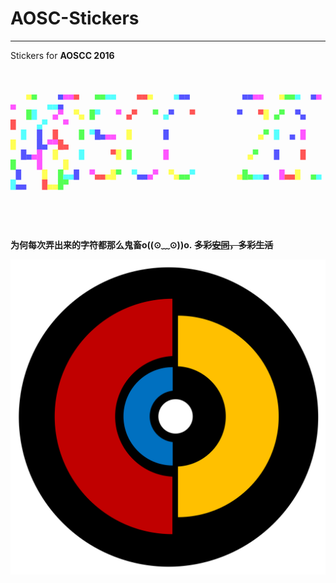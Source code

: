 AOSC-Stickers
=============
---------------
Stickers for **AOSCC 2016**
<div style="font-family: monospace, fixed; font-weight: bold;">
<span style="">&#160;&#160;&#160;&#160;&#160;&#160;&#160;&#160;&#160;&#160;&#160;&#160;&#160;&#160;&#160;&#160;&#160;&#160;&#160;&#160;&#160;&#160;&#160;&#160;&#160;&#160;&#160;&#160;&#160;&#160;&#160;&#160;&#160;&#160;&#160;&#160;&#160;&#160;&#160;&#160;&#160;&#160;&#160;&#160;&#160;&#160;&#160;&#160;&#160;&#160;&#160;&#160;&#160;&#160;&#160;&#160;&#160;&#160;&#160;&#160;&#160;&#160;&#160;&#160;&#160;&#160;&#160;&#160;&#160;&#160;</span><br />
<span style="">&#160;&#160;&#160;</span><span style=";color:#ff5">&#9604;</span><span style=";color:#5f5">&#9604;</span><span style="">&#160;&#160;&#160;&#160;</span><span style=";color:#55f">&#9604;</span><span style=";color:#f5f">&#9604;&#9604;</span><span style=";color:#f55">&#9604;</span><span style="">&#160;&#160;&#160;</span><span style=";color:#5f5">&#9604;&#9604;</span><span style=";color:#5ff">&#9604;&#9604;</span><span style="">&#160;&#160;&#160;&#160;</span><span style=";color:#f55">&#9604;&#9604;</span><span style=";color:#ff5">&#9604;</span><span style="">&#160;&#160;&#160;&#160;</span><span style=";color:#5ff">&#9604;</span><span style=";color:#55f">&#9604;&#9604;</span><span style="">&#160;&#160;&#160;&#160;&#160;&#160;&#160;&#160;&#160;&#160;</span><span style=";color:#55f">&#9604;&#9604;</span><span style=";color:#f5f">&#9604;&#9604;</span><span style="">&#160;&#160;&#160;</span><span style=";color:#ff5">&#9604;</span><span style=";color:#5f5">&#9604;&#9604;</span><span style=";color:#5ff">&#9604;</span><span style="">&#160;&#160;</span><span style=";color:#55f">&#9604;</span><span style=";color:#f5f">&#9604;&#9604;</span><span style="">&#160;&#160;&#160;&#160;&#160;&#160;</span><span style=";color:#5ff">&#9604;&#9604;</span><span style=";color:#55f">&#9604;</span><span style="">&#160;</span><br />
<span style="">&#160;&#160;&#160;</span><span style=";color:#5f5">&#9608;</span><span style=";color:#5ff">&#9608;</span><span style="">&#160;&#160;&#160;</span><span style=";color:#f5f">&#9604;&#9600;</span><span style="">&#160;&#160;</span><span style=";color:#ff5">&#9600;&#9604;</span><span style="">&#160;</span><span style=";color:#5f5">&#9608;</span><span style=";color:#5ff">&#9600;</span><span style="">&#160;&#160;&#160;</span><span style=";color:#f5f">&#9600;</span><span style="">&#160;</span><span style=";color:#f55">&#9604;&#9600;</span><span style="">&#160;&#160;&#160;</span><span style=";color:#5f5">&#9600;</span><span style="">&#160;</span><span style=";color:#5ff">&#9604;</span><span style=";color:#55f">&#9600;</span><span style="">&#160;&#160;&#160;</span><span style=";color:#f55">&#9600;</span><span style="">&#160;&#160;&#160;&#160;&#160;&#160;&#160;&#160;</span><span style=";color:#55f">&#9600;</span><span style="">&#160;&#160;&#160;</span><span style=";color:#f55">&#9600;</span><span style=";color:#ff5">&#9608;</span><span style="">&#160;</span><span style=";color:#5f5">&#9604;&#9600;</span><span style="">&#160;&#160;</span><span style=";color:#55f">&#9600;&#9604;</span><span style="">&#160;&#160;&#160;</span><span style=";color:#f55">&#9608;</span><span style="">&#160;&#160;&#160;&#160;</span><span style=";color:#5ff">&#9604;&#9600;</span><span style="">&#160;&#160;&#160;</span><span style=";color:#f5f">&#9600;</span><br />
<span style="">&#160;&#160;</span><span style=";color:#5ff">&#9608;</span><span style="">&#160;&#160;</span><span style=";color:#55f">&#9608;</span><span style="">&#160;&#160;</span><span style=";color:#f55">&#9608;</span><span style="">&#160;&#160;&#160;&#160;</span><span style=";color:#5f5">&#9608;</span><span style="">&#160;</span><span style=";color:#5ff">&#9600;</span><span style=";color:#55f">&#9608;&#9604;</span><span style=";color:#f5f">&#9604;&#9604;</span><span style="">&#160;&#160;</span><span style=";color:#ff5">&#9608;</span><span style="">&#160;&#160;&#160;&#160;&#160;&#160;</span><span style=";color:#55f">&#9608;</span><span style="">&#160;&#160;&#160;&#160;&#160;&#160;&#160;&#160;&#160;&#160;&#160;&#160;&#160;&#160;&#160;&#160;&#160;</span><span style=";color:#ff5">&#9604;</span><span style=";color:#5f5">&#9600;</span><span style="">&#160;</span><span style=";color:#5ff">&#9608;</span><span style="">&#160;&#160;</span><span style=";color:#55f">&#9604;</span><span style="">&#160;</span><span style=";color:#f5f">&#9608;</span><span style="">&#160;&#160;&#160;</span><span style=";color:#ff5">&#9608;</span><span style="">&#160;&#160;&#160;&#160;</span><span style=";color:#55f">&#9608;&#9604;</span><span style=";color:#f5f">&#9600;&#9600;</span><span style=";color:#f55">&#9608;&#9604;</span><br />
<span style="">&#160;&#160;</span><span style=";color:#55f">&#9608;&#9604;</span><span style=";color:#f5f">&#9604;&#9608;</span><span style="">&#160;&#160;</span><span style=";color:#ff5">&#9608;</span><span style="">&#160;&#160;&#160;&#160;</span><span style=";color:#5ff">&#9608;</span><span style="">&#160;&#160;&#160;&#160;&#160;</span><span style=";color:#f55">&#9600;</span><span style=";color:#ff5">&#9608;</span><span style="">&#160;</span><span style=";color:#5f5">&#9608;</span><span style="">&#160;&#160;&#160;&#160;&#160;&#160;</span><span style=";color:#f5f">&#9608;</span><span style="">&#160;&#160;&#160;&#160;&#160;&#160;&#160;&#160;&#160;&#160;&#160;&#160;&#160;&#160;&#160;</span><span style=";color:#ff5">&#9604;</span><span style=";color:#5f5">&#9600;</span><span style="">&#160;&#160;&#160;</span><span style=";color:#55f">&#9608;</span><span style="">&#160;&#160;&#160;&#160;</span><span style=";color:#f55">&#9608;</span><span style="">&#160;&#160;&#160;</span><span style=";color:#5f5">&#9608;</span><span style="">&#160;&#160;&#160;&#160;</span><span style=";color:#f5f">&#9608;</span><span style="">&#160;&#160;&#160;&#160;</span><span style=";color:#ff5">&#9608;</span><br />
<span style="">&#160;</span><span style=";color:#55f">&#9608;</span><span style="">&#160;&#160;&#160;&#160;</span><span style=";color:#ff5">&#9608;</span><span style="">&#160;&#160;</span><span style=";color:#5f5">&#9608;</span><span style=";color:#5ff">&#9604;&#9604;</span><span style=";color:#55f">&#9608;</span><span style="">&#160;&#160;</span><span style=";color:#f5f">&#9600;</span><span style=";color:#f55">&#9604;&#9604;</span><span style=";color:#ff5">&#9604;&#9608;</span><span style=";color:#5f5">&#9600;</span><span style="">&#160;&#160;</span><span style=";color:#5ff">&#9600;</span><span style=";color:#55f">&#9604;&#9604;</span><span style=";color:#f5f">&#9604;&#9600;</span><span style="">&#160;&#160;</span><span style=";color:#ff5">&#9600;&#9604;</span><span style=";color:#5f5">&#9604;&#9604;</span><span style=";color:#5ff">&#9600;</span><span style="">&#160;&#160;&#160;&#160;&#160;&#160;&#160;&#160;</span><span style=";color:#ff5">&#9604;</span><span style=";color:#5f5">&#9608;&#9604;</span><span style=";color:#5ff">&#9604;&#9604;</span><span style=";color:#55f">&#9604;</span><span style="">&#160;&#160;</span><span style=";color:#f5f">&#9608;</span><span style=";color:#f55">&#9604;&#9604;</span><span style=";color:#ff5">&#9608;</span><span style="">&#160;&#160;</span><span style=";color:#5f5">&#9604;</span><span style=";color:#5ff">&#9604;&#9608;</span><span style=";color:#55f">&#9604;&#9604;</span><span style="">&#160;&#160;&#160;</span><span style=";color:#f55">&#9608;</span><span style=";color:#ff5">&#9604;&#9604;</span><span style=";color:#5f5">&#9608;&#9600;</span><br />
<span style="">&#160;&#160;&#160;&#160;&#160;&#160;&#160;&#160;&#160;&#160;&#160;&#160;&#160;&#160;&#160;&#160;&#160;&#160;&#160;&#160;&#160;&#160;&#160;&#160;&#160;&#160;&#160;&#160;&#160;&#160;&#160;&#160;&#160;&#160;&#160;&#160;&#160;&#160;&#160;&#160;&#160;&#160;&#160;&#160;&#160;&#160;&#160;&#160;&#160;&#160;&#160;&#160;&#160;&#160;&#160;&#160;&#160;&#160;&#160;&#160;&#160;&#160;&#160;&#160;&#160;&#160;&#160;&#160;&#160;&#160;</span><br />
<span style="">&#160;&#160;&#160;&#160;&#160;&#160;&#160;&#160;&#160;&#160;&#160;&#160;&#160;&#160;&#160;&#160;&#160;&#160;&#160;&#160;&#160;&#160;&#160;&#160;&#160;&#160;&#160;&#160;&#160;&#160;&#160;&#160;&#160;&#160;&#160;&#160;&#160;&#160;&#160;&#160;&#160;&#160;&#160;&#160;&#160;&#160;&#160;&#160;&#160;&#160;&#160;&#160;&#160;&#160;&#160;&#160;&#160;&#160;&#160;&#160;&#160;&#160;&#160;&#160;&#160;&#160;&#160;&#160;&#160;&#160;</span><br />
</div>

**为何每次弄出来的字符都那么鬼畜o((⊙﹏⊙))o.** 
~~**多彩[安同](https://aosc.io)，多彩生活**~~


![AOSC-Logo](https://github.com/AOSC-Dev/LOGO/raw/master/PNG/Logo%20of%20Anthon%20Open%20Source%20Community.png)

